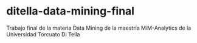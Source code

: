 # ditella-data-mining-final
Trabajo final de la materia Data Mining de la maestría MiM-Analytics de la Universidad Torcuato Di Tella
